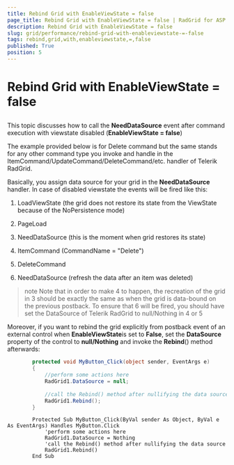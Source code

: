 ```yaml
---
title: Rebind Grid with EnableViewState = false
page_title: Rebind Grid with EnableViewState = false | RadGrid for ASP.NET AJAX Documentation
description: Rebind Grid with EnableViewState = false
slug: grid/performance/rebind-grid-with-enableviewstate-=-false
tags: rebind,grid,with,enableviewstate,=,false
published: True
position: 5
---
```


# Rebind Grid with EnableViewState = false



## 

This topic discusses how to call the **NeedDataSource** event after command execution with viewstate disabled (**EnableViewState = false**)

The example provided below is for Delete command but the same stands for any other command type you invoke and handle in the ItemCommand/UpdateCommand/DeleteCommand/etc. handler of Telerik RadGrid.

Basically, you assign data source for your grid in the **NeedDataSource** handler. In case of disabled viewstate the events will be fired like this:

1. LoadViewState (the grid does not restore its state from the ViewState because of the NoPersistence mode)

1. PageLoad

1. NeedDataSource (this is the moment when grid restores its state)

1. ItemCommand (CommandName = "Delete")

1. DeleteCommand

1. NeedDataSource (refresh the data after an item was deleted)

>note Note that in order to make 4 to happen, the recreation of the grid in 3 should be exactly the same as when the grid is data-bound on the previous postback. To ensure that 6 will be fired, you should have set the DataSource of Telerik RadGrid to null/Nothing in 4 or 5
>


Moreover, if you want to rebind the grid explicitly from postback event of an external control when **EnableViewState**is set to **False**, set the **DataSource** property of the control to **null/Nothing** and invoke the **Rebind**() method afterwards:



````C#
	    protected void MyButton_Click(object sender, EventArgs e)
	    {
	        //perform some actions here
	        RadGrid1.DataSource = null;
	
	        //call the Rebind() method after nullifying the data source
	        RadGrid1.Rebind();
	    }
````
````VB.NET
	    Protected Sub MyButton_Click(ByVal sender As Object, ByVal e As EventArgs) Handles MyButton.Click
	        'perform some actions here
	        RadGrid1.DataSource = Nothing
	        'call the Rebind() method after nullifying the data source 
	        RadGrid1.Rebind()
	    End Sub
````

